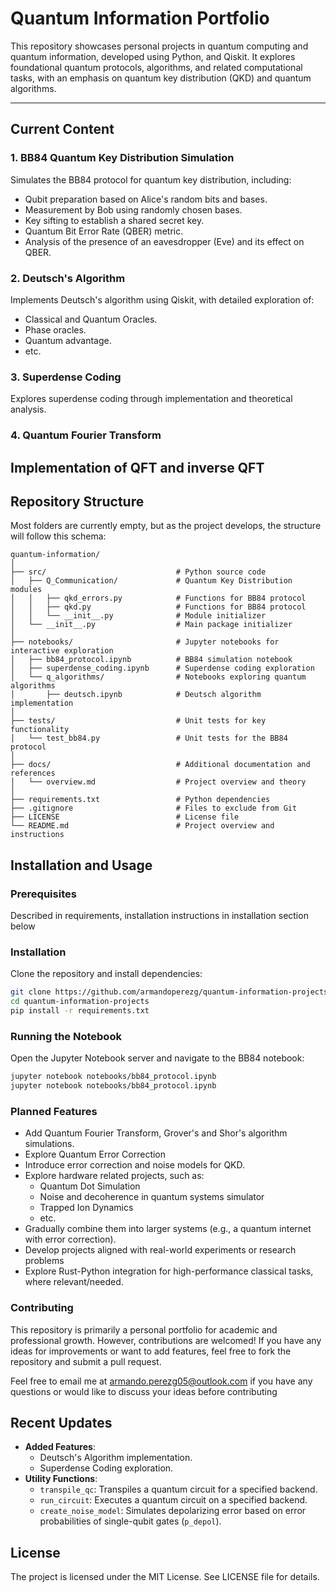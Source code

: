 # Quantum Information Portfolio

This repository showcases personal projects in quantum computing and quantum information, developed using Python, and Qiskit. It explores foundational quantum protocols, algorithms, and related computational tasks, with an emphasis on quantum key distribution (QKD) and quantum algorithms.

---

## Current Content

### 1. BB84 Quantum Key Distribution Simulation
Simulates the BB84 protocol for quantum key distribution, including:
- Qubit preparation based on Alice's random bits and bases.
- Measurement by Bob using randomly chosen bases.
- Key sifting to establish a shared secret key.
- Quantum Bit Error Rate (QBER) metric.
- Analysis of the presence of an eavesdropper (Eve) and its effect on QBER.

### 2. Deutsch's Algorithm
Implements Deutsch's algorithm using Qiskit, with detailed exploration of:
- Classical and Quantum Oracles.
- Phase oracles.
- Quantum advantage.
- etc.

### 3. Superdense Coding
Explores superdense coding through implementation and theoretical analysis.

### 4. Quantum Fourier Transform
Implementation of QFT and inverse QFT
---

## Repository Structure
Most folders are currently empty, but as the project develops, the structure will follow this schema:

```plaintext
quantum-information/
│
├── src/                             # Python source code
│   ├── Q_Communication/             # Quantum Key Distribution modules
│   │   ├── qkd_errors.py            # Functions for BB84 protocol
│   │   ├── qkd.py                   # Functions for BB84 protocol
│   │   └── __init__.py              # Module initializer
│   └── __init__.py                  # Main package initializer
│
├── notebooks/                       # Jupyter notebooks for interactive exploration
│   ├── bb84_protocol.ipynb          # BB84 simulation notebook
│   ├── superdense_coding.ipynb      # Superdense coding exploration
│   └── q_algorithms/                # Notebooks exploring quantum algorithms
│       ├── deutsch.ipynb            # Deutsch algorithm implementation
│
├── tests/                           # Unit tests for key functionality
│   └── test_bb84.py                 # Unit tests for the BB84 protocol
│
├── docs/                            # Additional documentation and references
│   └── overview.md                  # Project overview and theory
│
├── requirements.txt                 # Python dependencies
├── .gitignore                       # Files to exclude from Git
├── LICENSE                          # License file
└── README.md                        # Project overview and instructions
```

## Installation and Usage

### Prerequisites
Described in requirements, installation instructions in installation section below

### Installation
Clone the repository and install dependencies:

```bash
git clone https://github.com/armandoperezg/quantum-information-projects
cd quantum-information-projects
pip install -r requirements.txt
```

### Running the Notebook
Open the Jupyter Notebook server and navigate to the BB84 notebook:
```bash
jupyter notebook notebooks/bb84_protocol.ipynb
jupyter notebook notebooks/bb84_protocol.ipynb
```

### Planned Features
- Add Quantum Fourier Transform, Grover's and Shor's algorithm simulations.
- Explore Quantum Error Correction
- Introduce error correction and noise models for QKD.
- Explore hardware related projects, such as:
    - Quantum Dot Simulation
    - Noise and decoherence in quantum systems simulator
    - Trapped Ion Dynamics
    - etc.
- Gradually combine them into larger systems (e.g., a quantum internet with error correction).
- Develop projects aligned with real-world experiments or research problems
- Explore Rust-Python integration for high-performance classical tasks, where relevant/needed.

### Contributing 
This repository is primarily a personal portfolio for academic and professional growth. However, contributions are welcomed! If you have any ideas for improvements or want to add features, feel free to fork the repository and submit a pull request. 

Feel free to email me at armando.perezg05@outlook.com if you have any questions or would like to discuss your ideas before contributing

## Recent Updates

- **Added Features**:
  - Deutsch's Algorithm implementation.
  - Superdense Coding exploration.
- **Utility Functions**:
  - `transpile_qc`: Transpiles a quantum circuit for a specified backend.
  - `run_circuit`: Executes a quantum circuit on a specified backend.
  - `create_noise_model`: Simulates depolarizing error based on error probabilities of single-qubit gates (`p_depol`).



## License
The project is licensed under the MIT License. See LICENSE file for details.
